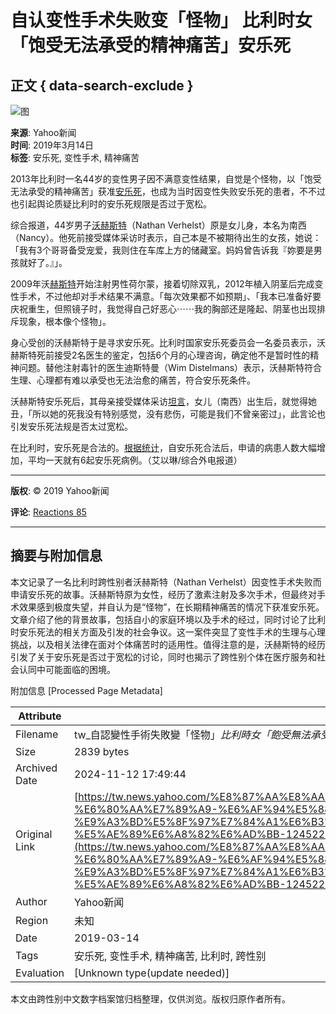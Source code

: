 # 自认变性手术失败变「怪物」 比利时女「饱受无法承受的精神痛苦」安乐死

## 正文 { data-search-exclude }


![图](https://media.zenfs.com/ko/gotv_ctitv_com_tw_678/c00a84058f2c548b5ad7a05260cd4c79.cf.webp)

**来源**: Yahoo新闻  
**时间**: 2019年3月14日  
**标签**: 安乐死, 变性手术, 精神痛苦

2013年比利时一名44岁的变性男子因不满意变性结果，自觉是个怪物，以「饱受无法承受的精神痛苦」获准[安乐死](https://tw.news.yahoo.com/tag/安樂死)，也成为当时因变性失败安乐死的患者，不不过也引起舆论质疑比利时的安乐死规限是否过于宽松。

综合报道，44岁男子[沃赫斯特](https://tw.news.yahoo.com/tag/沃赫斯特)（Nathan Verhelst）原是女儿身，本名为南西（Nancy）。他死前接受媒体采访时表示，自己本是不被期待出生的女孩，她说：「我有3个哥哥备受宠爱，我则住在车库上方的储藏室。妈妈曾告诉我『妳要是男孩就好了。』」。

2009年沃[赫斯特](https://tw.news.yahoo.com/tag/赫斯特)开始注射男性荷尔蒙，接着切除双乳，2012年植入阴茎后完成变性手术，不过他却对手术结果不满意。「每次效果都不如预期」、「我本已准备好要庆祝重生，但照镜子时，我觉得自己好恶心⋯⋯我的胸部还是隆起、阴茎也出现排斥现象，根本像个怪物」。

身心受创的沃赫斯特于是寻求安乐死。比利时国家安乐死委员会一名委员表示，沃赫斯特死前接受2名医生的鉴定，包括6个月的心理咨询，确定他不是暂时性的精神问题。替他注射毒针的医生迪斯特曼（Wim Distelmans）表示，沃赫斯特符合生理、心理都有难以承受也无法治愈的痛苦，符合安乐死条件。

沃赫斯特安乐死后，其母亲接受媒体采访[坦言](https://www.telegraph.co.uk/news/worldnews/europe/belgium/10349159/Mother-of-sex-change-Belgian-I-dont-care-about-his-euthanasia-death.html)，女儿（南西）出生后，就觉得她丑，「所以她的死我没有特别感觉，没有悲伤，可能是我们不曾亲密过」，此言论也引发安乐死法规是否太过宽松。

在比利时，安乐死是合法的。[根据统计](https://www.alliancevita.org/en/2017/06/belgium-15-years-after-legalizing-euthanasia/)，自安乐死合法后，申请的病患人数大幅增加，平均一天就有6起安乐死病例。（艾以琳/综合外电报道）

---

**版权**: © 2019 Yahoo新闻

**评论**: [Reactions 85](https://tw.news.yahoo.com/%E4%BC%B4%E9%99%B3%E6%99%82%E4%B8%AD-%E9%A6%99%E8%82%A9%E7%BE%8E%E5%A5%B3-%E8%BA%AB%E5%88%86%E6%9B%9D%E5%85%89-%E5%A5%B3%E9%86%AB%E5%B8%AB%E7%94%B0%E7%9F%A5%E5%AD%B8%E4%B8%BB%E5%8B%95%E6%8A%95%E6%A1%88-%E6%89%80%E5%B1%AC%E9%86%AB%E9%99%A2-132822200.html) 

---

## 摘要与附加信息

<!-- tcd_abstract -->
本文记录了一名比利时跨性别者沃赫斯特（Nathan Verhelst）因变性手术失败而申请安乐死的故事。沃赫斯特原为女性，经历了激素注射及多次手术，但最终对手术效果感到极度失望，并自认为是“怪物”，在长期精神痛苦的情况下获准安乐死。文章介绍了他的背景故事，包括自小的家庭环境以及手术的经过，同时讨论了比利时安乐死法的相关方面及引发的社会争议。这一案件突显了变性手术的生理与心理挑战，以及相关法律在面对个体痛苦时的适用性。值得注意的是，沃赫斯特的经历引发了关于安乐死是否过于宽松的讨论，同时也揭示了跨性别个体在医疗服务和社会认同中可能面临的困境。
<!-- tcd_abstract_end -->

附加信息 [Processed Page Metadata]

| Attribute       | Value                                  |
|-----------------|----------------------------------------|
| Filename        | tw_自認變性手術失敗變「怪物」_比利時女「飽受無法承受的精神痛苦_.md                             |
| Size            | 2839 bytes                           |
| Archived Date   | 2024-11-12 17:49:44                             |
| Original Link   | [https://tw.news.yahoo.com/%E8%87%AA%E8%AA%8D%E8%AE%8A%E6%80%A7%E6%89%8B%E8%A1%93%E5%A4%B1%E6%95%97%E8%AE%8A-%E6%80%AA%E7%89%A9-%E6%AF%94%E5%88%A9%E6%99%82%E5%A5%B3-%E9%A3%BD%E5%8F%97%E7%84%A1%E6%B3%95%E6%89%BF%E5%8F%97%E7%9A%84%E7%B2%BE%E7%A5%9E%E7%97%9B%E8%8B%A6-%E5%AE%89%E6%A8%82%E6%AD%BB-124522000.html](https://tw.news.yahoo.com/%E8%87%AA%E8%AA%8D%E8%AE%8A%E6%80%A7%E6%89%8B%E8%A1%93%E5%A4%B1%E6%95%97%E8%AE%8A-%E6%80%AA%E7%89%A9-%E6%AF%94%E5%88%A9%E6%99%82%E5%A5%B3-%E9%A3%BD%E5%8F%97%E7%84%A1%E6%B3%95%E6%89%BF%E5%8F%97%E7%9A%84%E7%B2%BE%E7%A5%9E%E7%97%9B%E8%8B%A6-%E5%AE%89%E6%A8%82%E6%AD%BB-124522000.html)                       |
| Author          | Yahoo新闻                               |
| Region          | 未知                               |
| Date            | 2019-03-14                                 |
| Tags            | 安乐死, 变性手术, 精神痛苦, 比利时, 跨性别                                 |
| Evaluation            | [Unknown type(update needed)]                                 |
<!-- tcd_table_end -->

本文由跨性别中文数字档案馆归档整理，仅供浏览。版权归原作者所有。
